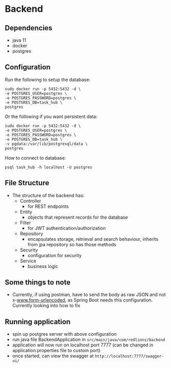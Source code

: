 # Backend

## Dependencies
* java 11
* docker
* postgres

## Configuration
Run the following to setup the database:
```
sudo docker run -p 5432:5432 -d \
-e POSTGRES_USER=postgres \
-e POSTGRES_PASSWORD=postgres \
-e POSTGRES_DB=task_hub \
postgres
```
Or the following if you want persistent data:
```
sudo docker run -p 5432:5432 -d \
-e POSTGRES_USER=postgres \
-e POSTGRES_PASSWORD=postgres \
-e POSTGRES_DB=task_hub \
-v pgdata:/var/lib/postgresql/data \
postgres
```

How to connect to database:
```
psql task_hub -h localhost -U postgres
```

## File Structure
* The structure of the backend has:
    * Controller
        * for REST endpoints
    * Entity
        * objects that represent records for the database
    * Filter
        * for JWT authentication/authorization
    * Repository
        * encapsulates storage, retrieval and search behaviour, inherits from jpa repository so has those methods
    * Security
        * configuration for security
    * Service
        * business logic 


## Some things to note 
* Currently, if using postman, have to send the body as raw JSON and not x-www.form-urlencoded, as Spring Boot needs this configuration. Currently looking into how to fix

## Running application
* spin up postgres server with above configuration
* run java file BackendApplication in `src/main/java/com/redlions/backend`
* application will now run on localhost port 7777 (can be changed in application.properties file to custom port)
* once started, can view the swagger at `http://localhost:7777/swagger-ui/`